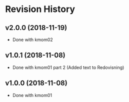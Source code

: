 Revision History
====================


v2.0.0 (2018-11-19)
--------------------

* Done with kmom02


v1.0.1 (2018-11-08)
--------------------

* Done with kmom01 part 2 (Added text to Redovisning)


v1.0.0 (2018-11-08)
--------------------

* Done with kmom01
